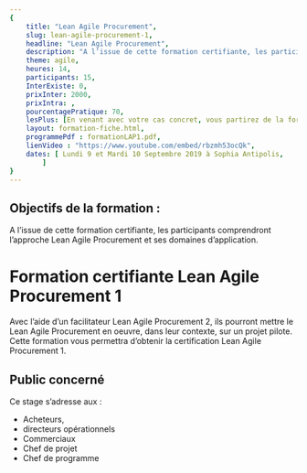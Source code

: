 ```yaml
---
{
	title: "Lean Agile Procurement",
	slug: lean-agile-procurement-1, 
	headline: "Lean Agile Procurement",
	description: "A l’issue de cette formation certifiante, les participants comprendront l’approche Lean Agile Procurement et ses domaines d’application",
	theme: agile,
	heures: 14,
	participants: 15,
	InterExiste: 0,
	prixInter: 2000,
	prixIntra: ,
	pourcentagePratique: 70,
	lesPlus: [En venant avec votre cas concret, vous partirez de la formation avec des éléments actionnables pour lancer votre premier pilote.],
	layout: formation-fiche.html, 
	programmePdf : formationLAP1.pdf,
	lienVideo : "https://www.youtube.com/embed/rbzmh53ocQk",
	dates: [ Lundi 9 et Mardi 10 Septembre 2019 à Sophia Antipolis,
		]
}
---
```


## Objectifs de la formation : ##
A l’issue de cette formation certifiante, les participants comprendront l’approche Lean Agile Procurement et ses domaines d’application.

# Formation certifiante Lean Agile Procurement 1 #
Avec l’aide d’un facilitateur Lean Agile Procurement 2, ils pourront mettre le Lean Agile Procurement en oeuvre,  dans leur contexte, sur un projet pilote. 
Cette formation vous permettra d’obtenir la certification Lean Agile Procurement 1.


## Public concerné ##
Ce stage s’adresse aux : 
* Acheteurs, 
* directeurs opérationnels
* Commerciaux
* Chef de projet
* Chef de programme
